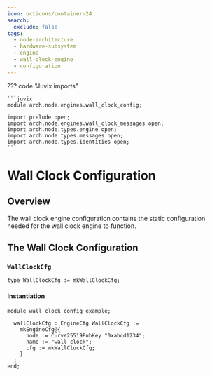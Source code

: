 ```yaml
---
icon: octicons/container-24
search:
  exclude: false
tags:
  - node-architecture
  - hardware-subsystem
  - engine
  - wall-clock-engine
  - configuration
---
```


??? code "Juvix imports"

    ```juvix
    module arch.node.engines.wall_clock_config;

    import prelude open;
    import arch.node.engines.wall_clock_messages open;
    import arch.node.types.engine open;
    import arch.node.types.messages open;
    import arch.node.types.identities open;
    ```

# Wall Clock Configuration

## Overview

The wall clock engine configuration contains the static configuration needed for
the wall clock engine to function.

## The Wall Clock Configuration

### `WallClockCfg`

<!-- --8<-- [start:WallClockCfg] -->
```juvix
type WallClockCfg := mkWallClockCfg;
```
<!-- --8<-- [end:WallClockCfg] -->

#### Instantiation

<!-- --8<-- [start:wallClockCfg] -->
```juvix extract-module-statements
module wall_clock_config_example;

  wallClockCfg : EngineCfg WallClockCfg :=
    mkEngineCfg@{
      node := Curve25519PubKey "0xabcd1234";
      name := "wall clock";
      cfg := mkWallClockCfg;
    }
  ;
end;
```
<!-- --8<-- [end:wallClockCfg] -->
